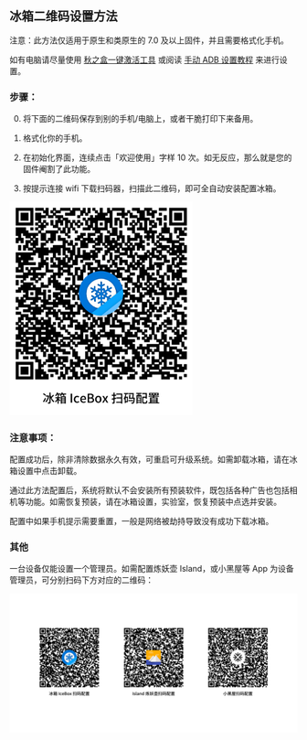 ## 冰箱二维码设置方法

注意：此方法仅适用于原生和类原生的 7.0 及以上固件，并且需要格式化手机。

如有电脑请尽量使用 [秋之盒一键激活工具](https://iceboxdoc.catchingnow.com/%E4%BD%BF%E7%94%A8%E7%A7%8B%E4%B9%8B%E7%9B%92%E6%BF%80%E6%B4%BB) 或阅读 [手动 ADB 设置教程](https://iceboxdoc.catchingnow.com/Device%20Owner%20%EF%BC%88%E5%85%8D%20root%EF%BC%89%E6%A8%A1%E5%BC%8F%E8%AE%BE%E7%BD%AE) 来进行设置。

### 步骤：

0. 将下面的二维码保存到别的手机/电脑上，或者干脆打印下来备用。

1. 格式化你的手机。

2. 在初始化界面，连续点击「欢迎使用」字样 10 次。如无反应，那么就是您的固件阉割了此功能。

3. 按提示连接 wifi 下载扫码器，扫描此二维码，即可全自动安装配置冰箱。

<img src="/icebox_dpm_qr.png?raw=true" width="320">

### 注意事项：

配置成功后，除非清除数据永久有效，可重启可升级系统。如需卸载冰箱，请在冰箱设置中点击卸载。

通过此方法配置后，系统将默认不会安装所有预装软件，既包括各种广告也包括相机等功能。如需恢复预装，请在冰箱设置，实验室，恢复预装中点选并安装。

配置中如果手机提示需要重置，一般是网络被劫持导致没有成功下载冰箱。

### 其他

一台设备仅能设置一个管理员。如需配置炼妖壶 Island，或小黑屋等 App 为设备管理员，可分别扫码下方对应的二维码：

<img src="/other_apps_qr.png?raw=true" width="960">

